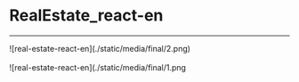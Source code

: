 # RealEstate_react-en

<hr>
![real-estate-react-en](./static/media/final/2.png) <br /> <br />
![real-estate-react-en](./static/media/final/1.png
